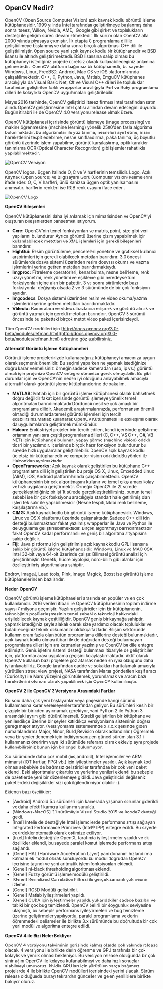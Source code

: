 OpenCV Nedir?
-------------



OpenCV (Open Source Computer Vision) açık kaynak kodlu görüntü işleme kütüphanesidir. 1999 yılında İntel tarafından geliştirilmeye başlanmış daha sonra Itseez, Willow, Nvidia, AMD,  Google gibi şirket ve toplulukların desteği ile gelişim süreci devam etmektedir. İlk sürüm olan OpenCV alfa 2000 yılında piyasaya çıkmıştır. İlk etapta C programlama dili ile geliştirilmeye başlanmış ve daha sonra birçok algoritması C++ dili ile geliştirilmiştir. Open source yani açık kaynak kodlu bir kütüphanedir ve BSD lisansı ile altında geliştirilmektedir. BSD lisansına sahip olması bu kütüphaneyi istediğiniz projede ücretsiz olarak kullanabileceğiniz anlamına gelmektedir.  OpenCV platform bağımsız bir kütüphanedir, bu sayede Windows, Linux, FreeBSD, Android, Mac OS ve iOS platformlarında çalışabilmektedir. C++, C, Python, Java, Matlab, EmguCV kütüphanesi aracılığıyla da Visual Basic Net, C# ve Visual C++ dilleri ile topluluklar tarafından geliştirilen farklı wrapperlar aracılığıyla Perl ve Ruby programlama dilleri ile kolaylıkla OpenCV uygulamaları geliştirilebilir.

Mayıs 2016 tarihinde, OpenCV geliştirici Itseez firması Intel tarafından satın alındı. OpenCV geliştirmesine Intel çatısı altından devam edeceğini duyurdu. Bugün itirabri ile de OpenCV 4.0 versiyonu release olmak üzere.

OpenCV kütüphanesi içerisinde görüntü işlemeye (image processing) ve makine öğrenmesine (machine learning) yönelik 2500’den fazla algoritma bulunmaktadır. Bu algoritmalar ile yüz tanıma, nesneleri ayırt etme, insan hareketlerini tespit edebilme, nesne sınıflandırma, plaka tanıma, üç boyutlu görüntü üzerinde işlem yapabilme, görüntü karşılaştırma, optik karakter tanımlama OCR (Optical Character Recognition) gibi işlemler rahatlıkla yapılabilmektedir.


![OpenCV Versiyon](http://mesutpiskin.com/blog/wp-content/uploads/2016/05/0-1.png "")


OpenCV logosu üçgen halinde O, C ve V harflerinin temsilidir. Logo, Açık Kaynak (Open Source) ve Bilgisayarlı Görü (Computer Vision) kelimelerini ifade eder. O, C, V harfleri, ünlü Kanizsa üçgen optik yanılsamasını anımsatır. harflerin renkleri ise RGB renk uzayını ifade eder .

![OpenCV Logo](https://opencv.org/assets/theme/logo.png "")

**OpenCV Bileşenleri**



OpenCV kütüphanesini daha iyi anlamak için mimarisinden ve OpenCV’yi oluşturan bileşenlerden bahsetmek istiyorum.

*   **Core:** OpenCV’nin temel fonksiyonları ve matris, point, size gibi veri yapılarını bulundurur. Ayrıca görüntü üzerine çizim yapabilmek için kullanılabilecek metotları ve XML işlemleri için gerekli bileşenleri barındırır.
*   **HighGui:** Resim görüntüleme, pencereleri yönetme ve grafiksel kullanıcı arabirimleri için gerekli olabilecek metotları barındırır. 3.0 öncesi sürümlerde dosya sistemi üzerinden resim dosyası okuma ve yazma işlemlerini yerine getiren metotları barındırmaktaydı.
*   **Imgproc:** Filtreleme operatörleri, kenar bulma, nesne belirleme, renk uzayı yönetimi, renk yönetimi ve eşikleme gibi neredeyse tüm fonksiyonları içine alan bir pakettir. 3 ve sonra sürümlerde bazı fonksiyonlar değişmiş olsada 2 ve 3 sürümünde de bir çok fonksiyon aynıdır.
*   **Imgcodecs:** Dosya sistemi üzerinden resim ve video okuma/yazma işlemlerini yerine getiren metotları barındırmaktadır.
*   **Videoio:** Kameralara ve video cihazlarına erişmek ve görüntü almak ve görüntü yazmak için gerekli metotları barındırır. OpenCV 3 sürümü öncesinde bu paketteki birçok metot video paketi içerisindeydi.

Tüm OpenCV modülleri için [http://docs.opencv.org/3.0-beta/modules/refman.html](http://docs.opencv.org/3.0-beta/modules/refman.html) adresine göz atabilirsiniz.

**Alternatif Görüntü İşleme Kütüphaneleri**



Görüntü işleme projelerinizde kullanacağınız kütüphaneyi amacınıza uygun olarak seçmeniz önemlidir. Bu seçimi yaparken ne yapmak istediğinize doğru karar vermelisiniz, örneğin sadece kameradan (usb, ip vs.) görüntü almak için projenize OpenCV entegre etmenize gerek olmayabilir. Bu gibi durumlar için ve OpenCV’nin neden iyi olduğunu anlayabilmek amacıyla alternatif olarak görüntü işleme kütüphanelerine de bakalım.

*   **MATLAB:** Matlab için bir görüntü işleme kütüphanesi olarak bahsetmek doğru değildir fakat içerisinde görüntü işlemeye yönelik temel algoritmaları barındırmaktadır.Dördüncü nesil ve çok amaçlı bir programlama dilidir. Akademik araştırmalarınızda, performansın önemli olmadığı durumlarda temel görüntü işlemleri için tercih edebilirsiniz.Matlab kullanarak OpenCV Kütüphanesi ile etkileşimli olarak da uygulamalarda geliştirmek mümkündür.
*   **Halcon:** Endüstriyel projeler için tercih edilen, kendi içerisinde geliştirme ortamının yanı sıra çeşitli programlama dilleri (C, C++, VS C++, C#, VB NET) için kütüphanesi bulunan, yapay görme (machine vision) odaklı ticari bir yazılımdır. İçerisinde birçok hazır fonksiyon bulundurur bu sayede hızlı uygulamalar geliştirilebilir. OpenCV açık kaynak kodlu, ücretsiz bir kütüphanedir ve computer vision odaklıdır.Bu yönleri ile Halcon’dan ayrılmaktadır.
*   **OpenFrameworks:** Açık kaynak olarak geliştirilen bu kütüphane C++ programlama dili için geliştirilen bu proje OS X, Linux, Embedded Linux (ARM), iOS, Android platformlarında çalışabilmektedir. OpenCV kütüphanesinin bir çok algoritmasını kullanır ve temel çıkış amacı kolay ve hızlı uygulama geliştirmektir. Örneğin OpenCV ile 2t sürede gerçekleştirdiğiniz bir işi 1t sürede gerçekleştirebilirsiniz, bunun temel sebebi ise bir çok fonksiyonu aracılığıyla standart hale getirilmiş olan işleri tek satır ile yapabilmesidir (Nesne tespiti,takibi renk belirleme, karşılaştırma vb.).
*   **CIMG:** Açık kaynak kodlu bir görüntü işleme kütüphanesidir. Windows, Linux ve OS X platformu üzerinde çalışmaktadır. Sadece C++ dili için desteği bulunmaktadır fakat yazılmış wrapperlar ile Java ve Python ile de uygulama geliştirilebilmektedir. Birçok algoritmayı barındırmaktadır fakat OpenCV kadar performanslı ve geniş bir algoritma altyapısına sahip değildir.
*   **Fiji:** Java platformu için geliştirilmiş açık kaynak kodlu GPL lisansına sahip bir görüntü işleme kütüphanesidir. Windows, Linux ve MAC OSX Intel 32-bit veya 64-bit üzerinde çalışır. Bilimsel görüntü analizi için geliştirilmiştir. Genetik, hücre biyolojisi, nöro-bilim gibi alanlar için özelleştirilmiş algoritmalara sahiptir.

Endrov, ImageJ, Lead tools, Pink, Image Magick, Boost ise görüntü işleme kütüphanelerinden bazılarıdır.  

**Neden OpenCV**

OpenCV görüntü işleme kütüphaneleri arasında en popüler ve en çok kullanılanıdır. 2016 verileri itibari ile OpenCV kütüphanesinin toplam indirme sayısı 7 milyonu geçmiştir. Yazılım geliştiriciler için bir kütüphanenin, teknolojinin popülerleşmesinin temel sebebi o teknoloji hakkındaki erişilebilecek kaynak çeşitliliğidir. OpenCV geniş bir kaynağa sahiptir, yapmak istediğiniz şeyle alakalı olarak size yardımcı olacak topluluklar ve bulabileceğiniz teknik dokumanlar oldukça fazladır. Bilişim sektöründe kullanım oranı fazla olan bütün programlama dillerine desteği bulunmaktadır, açık kaynak kodlu olması itibari ile de doğrudan desteği bulunmayan programlama dilleri için ara katmanlar yazılmış ve OpenCV bu dile entegre edilmiştir. Geniş işletim sistemi desteği bulunması itibariyle de geliştiriciler için, platformlar arası uygulama geçişini kolaylaştırmaktadır. Aktif olarak OpenCV kullanan bazı projelere göz atarsak neden en iyisi olduğunu daha iyi anlayabiliriz. Google tarafından cadde ve sokakları haritalamak amacıyla yürütülen street view projesi, NASA tarafından Marsa gönderilen keşif aracı (Curiosity) ile Mars yüzeyini görüntülemek, yorumlamak ve aracın bazı hareketlerini otonom olarak yapabilmek için OpenCV kullanılmıştır.

**OpenCV 2 ile OpenCV 3 Versiyonu Arasındaki Farklar**

Bu soru daha çok yeni başlayanlar veya projesinde hangi sürümü kullanmasına karar veremeyenler tarafından geliyor. Bu sürümleri kesin bir çizgiyle bir birinden ayırmamak gerekiyor, yani Python 2 ile Python 3 arasındaki ayrım gibi düşünülmemeli. Sürekli geliştirilen bir kütüphane ve yenilendikçe üzerine bir şeyler katıldıkça versiyonlama sisteminin doğası gereği major atlıyor. (Versiyonlama sistemlerinde x.x.x.x şeklinde giden numaralandırma Major, Minor, Build,Revision olarak adlandırılır.) Öğrenmek veya bir şeyler denemek için indiriyorsanız en güncel sürüm olan 3.1 i kullanmanızı öneririm veya iki sürümüde referans olarak ekleyip aynı projede kullanabilirsiniz bunun için bir engel bulunmuyor.

3.x sürümünde daha çok mobil (ios,android), Intel işlemciler ve ARM mimarisi (iOT kartlar, FPGI vb.) için iyileştirmeler yapıldı. Açık kaynak kod olması sebebiyle de bağımsız geliştiriciler tarafından bir çok yeni paket eklendi. Eski algoritmalar çıkartıldı ve yerlerine yenileri eklendi bu sebeple de paketlerde yeni bir düzenlemeye gidildi. Java geliştiricisi değilseniz paketlerdeki değişiklikler sizi çok ilgilendirmiyor olabilir :).

Eklenen bazı özellikler:

*   [Android] Android 5.x sürümleri için kamerada yaşanan sorunlar giderildi ve daha efektif kamera kullanımı sunuldu.
*   [Windows-MacOS] 3.1 sürümüyle Visual Studio 2015 ve Xcode7 desteği geldi.
*   [Intel] Intelin de desteğiyle Intel işlemcilerde performans artışı sağlayan Integrated Performance Primitives (Intel® IPP) entegre edildi. Bu sayede çekirdekler otomatik olarak optimize ediliyor.
*   [Intel] Intelin desteğiyle OpenCL tarafında iyileştirmeler yapıldı ve ek özellikler eklendi, bu sayede paralel komut işlemede performans artışı sağlandı.
*   [Genel] HAL (Hardware Acceleration Layer) yani donanım hızlandırma katmanı ek modül olarak sunuluyordu bu modül doğrudan OpenCV içerisine taşındı ve yeni aritmatik işlem fonksiyonları eklendi.
*   [Genel] ni-black thresholding algoritması eklendi.
*   [Genel] Fuzzy görüntü işleme modülü geliştirildi.
*   [Genel] Kernelized Correlation Filtresi ile gerçek zamanlı çok nesne izleme.
*   [Genel] RGBD Modülü geliştirildi.
*   [Genel] Matlab iyileştirmeleri yapıldı.
*   [Genel] CUDA için iyileştirmeler yapıldı.
yukarıdakiler sadece bazıları ve tabiki bir çok bug temizlendi. OpenCV belirli bir doygunluk seviyesine ulaşmıştı, bu sebeple performans iyileştirmeleri ve bug temizleme üzerine geliştirmeler yapılıyordu, paralel programlama ve derin öğrenmedeki gelişmeler ile birlikte 3.x sürümünde bu doğrultuda bir çok yeni modül ve algoritma entegre edildi.

**OpenCV 4 ile Bizi Neler Bekliyor**

OpenCV 4 versiyonu takviminin gerisinde kalmış olsada çok yakında release olacak. 4 versiyonu ile birlikte derin öğrenme ve GPU tarafında bir çok kolaylık ve yenilik olması bekleniyor. Bu versiyon release olduğunda bir çok sinir ağını OpenCV ile kolayca kullanabilmeyi ve daha hızlı sonuçlar alabilmeyi umuyoruz. Nvidia GPU ları için yürütülen parça bağımsız projelerde 4 ile birlikte OpenCV modülleri içerisindeki yerini alacak. Sürüm release olduğunda burayı tekrardan günceller ve gelen yeniliklere birlikte bakıyor oluruz.
